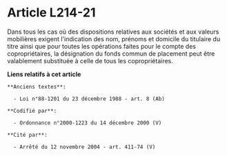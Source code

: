 # Article L214-21

Dans tous les cas où des dispositions relatives aux sociétés et aux valeurs mobilières exigent l'indication des nom, prénoms
et domicile du titulaire du titre ainsi que pour toutes les opérations faites pour le compte des copropriétaires, la
désignation du fonds commun de placement peut être valablement substituée à celle de tous les copropriétaires.

**Liens relatifs à cet article**

	**Anciens textes**:

	  - Loi n°88-1201 du 23 décembre 1988 - art. 8 (Ab)

	**Codifié par**:

	  - Ordonnance n°2000-1223 du 14 décembre 2000 (V)

	**Cité par**:

	  - Arrêté du 12 novembre 2004 - art. 411-74 (V)
